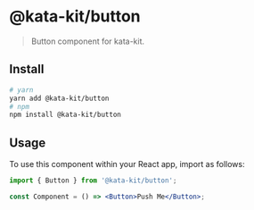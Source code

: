 # @kata-kit/button

> Button component for kata-kit.

## Install

```sh
# yarn
yarn add @kata-kit/button
# npm
npm install @kata-kit/button
```

## Usage

To use this component within your React app, import as follows:

```jsx
import { Button } from '@kata-kit/button';

const Component = () => <Button>Push Me</Button>;
```
